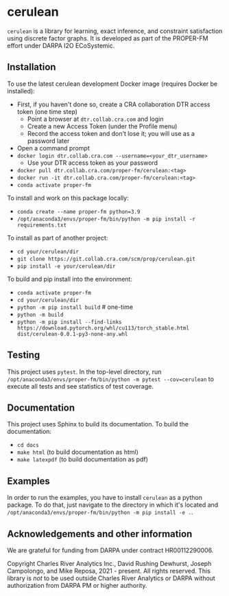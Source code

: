 # cerulean

`cerulean` is a library for learning, exact inference, and constraint satisfaction using discrete factor graphs. 
It is developed as part of the PROPER-FM effort under DARPA I2O ECoSystemic.

## Installation

To use the latest cerulean development Docker image (requires Docker be installed):
- First, if you haven't done so, create a CRA collaboration DTR access token (one time step)
    - Point a browser at `dtr.collab.cra.com` and login
    - Create a new Access Token (under the Profile menu)
    - Record the access token and don't lose it; you will use as a password later
- Open a command prompt
- `docker login dtr.collab.cra.com --username=<your_dtr_username>`
    - Use your DTR access token as your password
- `docker pull dtr.collab.cra.com/proper-fm/cerulean:<tag>`
- `docker run -it dtr.collab.cra.com/proper-fm/cerulean:<tag>`
- `conda activate proper-fm`

To install and work on this package locally:
+ `conda create --name proper-fm python=3.9`
+ `/opt/anaconda3/envs/proper-fm/bin/python -m pip install -r requirements.txt`

To install as part of another project:
+ `cd your/cerulean/dir`
+ `git clone https://git.collab.cra.com/scm/prop/cerulean.git`
+ `pip install -e your/cerulean/dir`

To build and pip install into the environment:
+ `conda activate proper-fm`
+ `cd your/cerulean/dir`
+ `python -m pip install build` # one-time
+ `python -m build`
+ `python -m pip install --find-links https://download.pytorch.org/whl/cu113/torch_stable.html dist/cerulean-0.0.1-py3-none-any.whl`
  
## Testing
This project uses `pytest`. In the top-level directory, run `/opt/anaconda3/envs/proper-fm/bin/python -m pytest --cov=cerulean` 
to execute all tests and see statistics of test coverage.

## Documentation

This project uses Sphinx to build its documentation. To build the documentation:

+ `cd docs`
+ `make html` (to build documentation as html)
+ `make latexpdf` (to build documentation as pdf)

## Examples

In order to run the examples, you have to install `cerulean` as a python package. To do that, just navigate to the directory in which 
it's located and `/opt/anaconda3/envs/proper-fm/bin/python -m pip install -e .`.

## Acknowledgements and other information

We are grateful for funding from DARPA under contract HR00112290006.

Copyright Charles River Analytics Inc., David Rushing Dewhurst, Joseph Campolongo, and Mike Reposa, 2021 - present.
All rights reserved.
This library is *not* to be used outside Charles River Analytics or DARPA without authorization from DARPA PM or higher authority.
